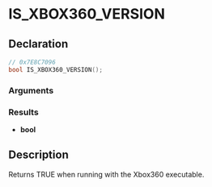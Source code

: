 # IS_XBOX360_VERSION

## Declaration
```cpp
// 0x7E8C7096
bool IS_XBOX360_VERSION();
```

### Arguments

### Results
- **bool**

## Description
Returns TRUE when running with the Xbox360 executable.